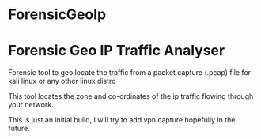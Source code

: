 # ForensicGeoIp

# Forensic Geo IP Traffic Analyser
Forensic tool to geo locate the traffic from a packet capture (.pcap) file for kali linux or any other linux distro

This tool locates the zone and co-ordinates of the ip traffic flowing through your network.

This is just an initial build, I will try to add vpn capture hopefully in the future.
